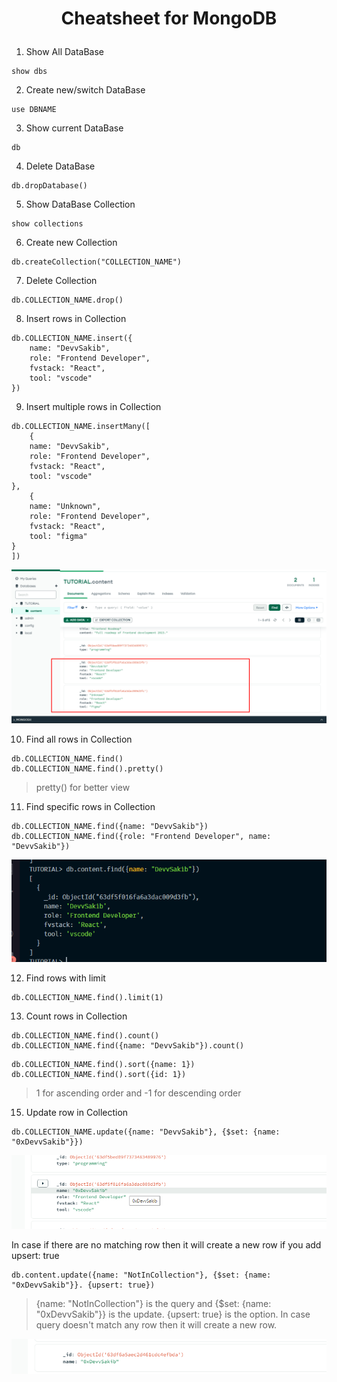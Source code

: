 # <p align="center">Cheatsheet for MongoDB</p>


1. Show All DataBase
```shell
show dbs
```

2. Create new/switch DataBase
```shell
use DBNAME
```

3. Show current DataBase
```shell
db
```

4. Delete DataBase
```shell
db.dropDatabase()
```

5. Show DataBase Collection
```shell
show collections
```

6. Create new Collection
```shell
db.createCollection("COLLECTION_NAME")
```

7. Delete Collection
```shell
db.COLLECTION_NAME.drop()
```

8. Insert rows in Collection
```shell
db.COLLECTION_NAME.insert({
    name: "DevvSakib",
    role: "Frontend Developer",
    fvstack: "React",
    tool: "vscode"
})
```

9. Insert multiple rows in Collection
```shell
db.COLLECTION_NAME.insertMany([
    {
    name: "DevvSakib",
    role: "Frontend Developer",
    fvstack: "React",
    tool: "vscode"
},
    {
    name: "Unknown",
    role: "Frontend Developer",
    fvstack: "React",
    tool: "figma"
}
])
```
<img src="./img/insertManyRows.png">

10. Find all rows in Collection
```shell
db.COLLECTION_NAME.find()
db.COLLECTION_NAME.find().pretty()
```
> pretty()  for better view

11. Find specific rows in Collection
```shell
db.COLLECTION_NAME.find({name: "DevvSakib"})
db.COLLECTION_NAME.find({role: "Frontend Developer", name: "DevvSakib"}) 
```
<img src="./img/findrow.png">

12. Find rows with limit
```shell
db.COLLECTION_NAME.find().limit(1)
```

13. Count rows in Collection
```shell
db.COLLECTION_NAME.find().count()
db.COLLECTION_NAME.find({name: "DevvSakib"}).count()
```

```shell
db.COLLECTION_NAME.find().sort({name: 1})
db.COLLECTION_NAME.find().sort({id: 1})
```
> 1 for ascending order and -1 for descending order

15. Update row in Collection
```shell
db.COLLECTION_NAME.update({name: "DevvSakib"}, {$set: {name: "0xDevvSakib"}})
```
<img src="./img/update.png">

In case if there are no matching row then it will create a new row if you add upsert: true
```shell
db.content.update({name: "NotInCollection"}, {$set: {name: "0xDevvSakib"}}. {upsert: true})
```
> {name: "NotInCollection"} is the query and {$set: {name: "0xDevvSakib"}} is the update. {upsert: true} is the option. In case query doesn't match any row then it will create a new row.
<img src="./img/upsert.png">
